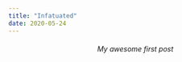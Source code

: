 ```yaml
---
title: "Infatuated"
date: 2020-05-24
---
```

<!DOCTYPE html>
<html>
  <head>
    <title>I think I got a handle of this _posts thing, what do you say?</title>
  </head>
  <body>
    <header><h6>My awesome first post</header>
  </body>
</html>
